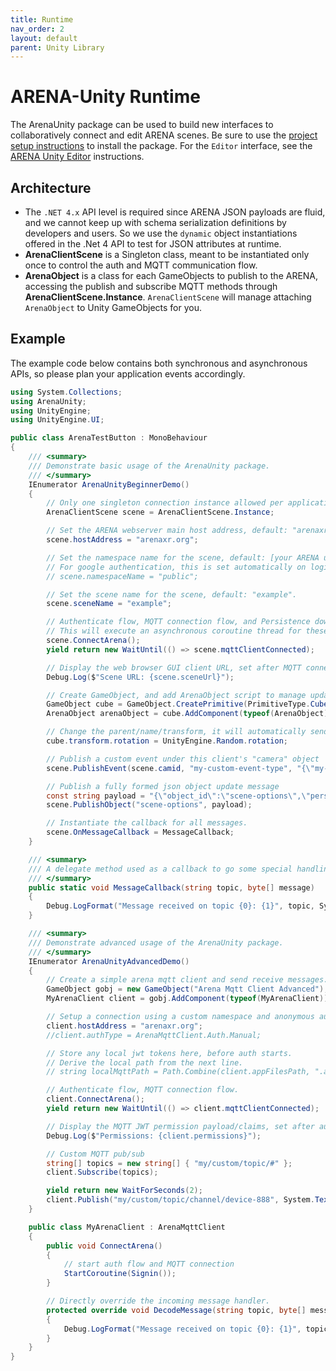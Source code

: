```yaml
---
title: Runtime
nav_order: 2
layout: default
parent: Unity Library
---
```


# ARENA-Unity Runtime
The ArenaUnity package can be used to build new interfaces to collaboratively connect and edit ARENA scenes. Be sure to use the [project setup instructions](/content/unity) to install the package. For the `Editor` interface, see the [ARENA Unity Editor](/content/unity/editor) instructions.

## Architecture
- The `.NET 4.x` API level is required since ARENA JSON payloads are fluid, and we cannot keep up with schema serialization definitions by developers and users. So we use the `dynamic` object instantiations offered in the .Net 4 API to test for JSON attributes at runtime.
- **ArenaClientScene** is a Singleton class, meant to be instantiated only once to control the auth and MQTT communication flow.
- **ArenaObject** is a class for each GameObjects to publish to the ARENA, accessing the publish and subscribe MQTT methods through **ArenaClientScene.Instance**. `ArenaClientScene` will manage attaching `ArenaObject` to Unity GameObjects for you.

## Example
The example code below contains both synchronous and asynchronous APIs, so please plan your application events accordingly.

```csharp
using System.Collections;
using ArenaUnity;
using UnityEngine;
using UnityEngine.UI;

public class ArenaTestButton : MonoBehaviour
{
    /// <summary>
    /// Demonstrate basic usage of the ArenaUnity package.
    /// </summary>
    IEnumerator ArenaUnityBeginnerDemo()
    {
        // Only one singleton connection instance allowed per application.
        ArenaClientScene scene = ArenaClientScene.Instance;

        // Set the ARENA webserver main host address, default: "arenaxr.org".
        scene.hostAddress = "arenaxr.org";

        // Set the namespace name for the scene, default: [your ARENA username].
        // For google authentication, this is set automatically on login and unnecessary when using your own username.
        // scene.namespaceName = "public";

        // Set the scene name for the scene, default: "example".
        scene.sceneName = "example";

        // Authenticate flow, MQTT connection flow, and Persistence download flow.
        // This will execute an asynchronous coroutine thread for these flows.
        scene.ConnectArena();
        yield return new WaitUntil(() => scene.mqttClientConnected);

        // Display the web browser GUI client URL, set after MQTT connection flow completes.
        Debug.Log($"Scene URL: {scene.sceneUrl}");

        // Create GameObject, and add ArenaObject script to manage updates, it will automatically send an MQTT create message
        GameObject cube = GameObject.CreatePrimitive(PrimitiveType.Cube);
        ArenaObject arenaObject = cube.AddComponent(typeof(ArenaObject)) as ArenaObject;

        // Change the parent/name/transform, it will automatically send an MQTT update message
        cube.transform.rotation = UnityEngine.Random.rotation;

        // Publish a custom event under this client's "camera" object
        scene.PublishEvent(scene.camid, "my-custom-event-type", "{\"my-attribute\": \"my-custom-attribute\"}");

        // Publish a fully formed json object update message
        const string payload = "{\"object_id\":\"scene-options\",\"persist\":true,\"type\":\"scene-options\",\"action\":\"update\",\"data\":{\"env-presets\":{\"ground\":\"none\"}}}";
        scene.PublishObject("scene-options", payload);

        // Instantiate the callback for all messages.
        scene.OnMessageCallback = MessageCallback;
    }

    /// <summary>
    /// A delegate method used as a callback to go some special handling on incoming messages.
    /// </summary>
    public static void MessageCallback(string topic, byte[] message)
    {
        Debug.LogFormat("Message received on topic {0}: {1}", topic, System.Text.Encoding.UTF8.GetString(message));
    }

    /// <summary>
    /// Demonstrate advanced usage of the ArenaUnity package.
    /// </summary>
    IEnumerator ArenaUnityAdvancedDemo()
    {
        // Create a simple arena mqtt client and send receive messages.
        GameObject gobj = new GameObject("Arena Mqtt Client Advanced");
        MyArenaClient client = gobj.AddComponent(typeof(MyArenaClient)) as MyArenaClient;

        // Setup a connection using a custom namespace and anonymous authentication.
        client.hostAddress = "arenaxr.org";
        //client.authType = ArenaMqttClient.Auth.Manual;

        // Store any local jwt tokens here, before auth starts.
        // Derive the local path from the next line.
        // string localMqttPath = Path.Combine(client.appFilesPath, ".arena_mqtt_auth");

        // Authenticate flow, MQTT connection flow.
        client.ConnectArena();
        yield return new WaitUntil(() => client.mqttClientConnected);

        // Display the MQTT JWT permission payload/claims, set after authentication flow completes.
        Debug.Log($"Permissions: {client.permissions}");

        // Custom MQTT pub/sub
        string[] topics = new string[] { "my/custom/topic/#" };
        client.Subscribe(topics);

        yield return new WaitForSeconds(2);
        client.Publish("my/custom/topic/channel/device-888", System.Text.Encoding.UTF8.GetBytes("some payload"));
    }

    public class MyArenaClient : ArenaMqttClient
    {
        public void ConnectArena()
        {
            // start auth flow and MQTT connection
            StartCoroutine(Signin());
        }

        // Directly override the incoming message handler.
        protected override void DecodeMessage(string topic, byte[] message)
        {
            Debug.LogFormat("Message received on topic {0}: {1}", topic, System.Text.Encoding.UTF8.GetString(message));
        }
    }
}
```
